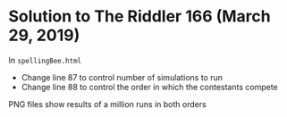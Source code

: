 # Solution to The Riddler 166 (March 29, 2019)

In `spellingBee.html`

- Change line 87 to control number of simulations to run
- Change line 88 to control the order in which the contestants compete

PNG files show results of a million runs in both orders